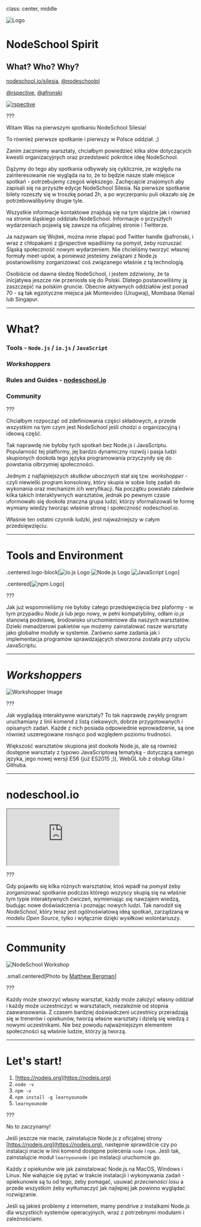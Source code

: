 class: center, middle

![Logo](images/nodeschool-silesia.png)

# NodeSchool Spirit

## What? Who? Why?

[nodeschool.io/silesia](http://nodeschool.io/silesia), [@nodeschoolpl](https://twitter.com/nodeschoolpl)

[@rspective](https://twitter.com/nodeschoolpl), [@afronski](https://twitter.com/nodeschoolpl)

[![rspective](images/rspective.png)](http://blog.rspective.com)

???

Witam Was na pierwszym spotkaniu NodeSchool Silesia!

To również pierwsze spotkanie i pierwszy w Polsce oddział. ;)

Zanim zaczniemy warsztaty, chciałbym powiedzieć kilka słów dotyczących kwestii organizacyjnych oraz przedstawić pokrótce ideę NodeSchool.

Dążymy do tego aby spotkania odbywały się cyklicznie, ze względu na zainteresowanie nie wygląda na to, że to będzie nasze stałe miejsce spotkań - potrzebujemy czegoś większego. Zachęcajcie znajomych aby zapisali się na przyszłe edycje NodeSchool Silesia. Na pierwsze spotkanie bilety rozeszły się w troszkę ponad 2h, a po wyczerpaniu puli okazało się że potrzebowalibyśmy drugie tyle.

Wszystkie informacje kontaktowe znajdują się na tym slajdzie jak i również na stronie śląskiego oddziału NodeSchool. Informacje o przyszłych wydarzeniach pojawią się zawsze na oficjalnej stronie i Twitterze.

Ja nazywam się Wojtek, można mnie złapać pod Twitter handle @afronski, i wraz z chłopakami z @rspective wpadliśmy na pomysł, żeby rozruszać Śląską społeczność nowym wydarzeniem. Nie chcieliśmy tworzyć własnej formuły meet-upów, a ponieważ jesteśmy związani z Node.js postanowiliśmy zorganizować coś związanego właśnie z tą technologią.

Osobiście od dawna śledzę NodeSchool, i jestem zdziwiony, że ta inicjatywa jeszcze nie przeniosła się do Polski. Dlatego postanowiliśmy ją zaszczepić na polskim gruncie. Obecnie aktywnych oddziałów jest ponad 70 - są tak egzotyczne miejsca jak Montevideo (Urugwaj), Mombasa (Kenia) lub Singapur.

---

# What?

### Tools - `Node.js` / `io.js` / `JavaScript`
### *Workshoppers*
### Rules and Guides - [nodeschool.io](http://nodeschool.io)
### Community

???

Chciałbym rozpocząć od zdefiniowania części składowych, a przede wszystkim na tym czym jest NodeSchool jeśli chodzi o organizacyjną i ideową część.

Tak naprawdę nie byłoby tych spotkań bez Node.js i JavaScriptu. Popularność tej platformy, jej bardzo dynamiczny rozwój i pasja ludzi skupionych dookoła tego języka programowania przyczyniły się do powstania olbrzymiej społeczności.

Jednym z najfajniejszych *skutków ubocznych* stał się tzw. *workshopper* - czyli niewielki program konsolowy, który skupia w sobie listę zadań do wykonania oraz mechanizm ich weryfikacji. Na początku powstało zaledwie kilka takich interaktywnych warsztatów, jednak po pewnym czasie uformowało się dookoła znaczna grupa ludzi, którzy sformalizowali te formę wymiany wiedzy tworząc właśnie stronę i społeczność nodeschool.io.

Właśnie ten ostatni czynnik ludzki, jest najważniejszy w całym przedsięwzięciu.

---

# Tools and Environment

.centered.logo-block[![io.js Logo](images/iojs.png) ![Node.js Logo](images/nodejs.png) ![JavaScript Logo](images/javascript.png)]

.centered[![npm Logo](images/npm.png)]

???

Jak już wspomnieliśmy nie byłoby całego przedsięwzięcia bez plaformy - w tym przypadku *Node.js* lub jego nowy, w pełni kompatybilny, odłam *io.js* stanowią podstawę, środowisko uruchomieniowe dla naszych warsztatów. Dzieki menadżerowi pakietów `npm` możemy zainstalować nasze warsztaty jako globalne moduły w systemie. Zarówno same zadania jak i implementacja programów sprawdzających stworzona została przy użyciu JavaScriptu.

---

# *Workshoppers*

![Workshopper Image](images/workshopper.png)

???

Jak wyglądają interaktywne warsztaty? To tak naprawdę zwykły program uruchamiany z linii komend z listą ciekawych, dobrze przygotowanych i opisanych zadań. Każde z nich posiada odpowiednie wprowadzenie, są one również uszeregowane rosnąco pod względem poziomu trudności.

Większość warsztatów skupiona jest dookoła Node.js, ale są również dostępne warsztaty z typowo JavaScriptową tematyką - dotyczącą samego języka, jego nowej wersji ES6 (już ES2015 ;)), WebGL lub z obsługi Gita i Githuba.

---

# nodeschool.io

<iframe src="http://nodeschool.io/" seamless scrolling="no"></iframe>

???

Gdy pojawiło się kilka różnych warsztatów, ktoś wpadł na pomysł żeby zorganizować spotkanie podczas którego wszyscy skupią się na właśnie tym typie interaktywnych ćwiczeń, wymieniając się nawzajem wiedzą, budując nowe doświadczenia i poznając nowych ludzi. Tak narodził się *NodeSchool*, który teraz jest ogólnoświatową ideą spotkań, zarządzaną w modelu *Open Source*, tylko i wyłącznie dzięki wysiłkowi wolontariuszy.

---

# Community

![NodeSchool Workshop](images/people.jpg)

.small.centered[Photo by [Matthew Bergman](https://www.flickr.com/photos/matthewbergman)]

???

Każdy może stworzyć własny warsztat, każdy może założyć własny oddział i każdy może uczestniczyć w warsztatach, niezależnie od stopnia zaawansowania. Z czasem bardziej doświadczeni uczestnicy przeradzają się w trenerów i opiekunów, tworzą własne warsztaty i dzielą się wiedzą z nowymi uczestnikami. Nie bez powodu najważniejszym elementem społeczności są właśnie ludzie, którzy ją tworzą.

---

# Let's start!

1. [https://nodejs.org](https://nodejs.org)
2. `node -v`
3. `npm -v`
4. `npm install -g learnyounode`
5. `learnyounode`

???

No to zaczynamy!

Jeśli jeszcze nie macie, zainstalujcie Node.js z oficjalnej strony [https://nodejs.org](https://nodejs.org), następnie sprawdźcie czy po instalacji macie w linii komend dostępne polecenia `node` i `npm`. Jeśli tak, zainstalujcie moduł `learnyounode` i po instalacji uruchomcie go.

Każdy z opiekunów wie jak zainstalować Node.js na MacOS, Windows i Linux. Nie wahajcie się pytać w trakcie instalacjii i wykonywania zadań - opiekunowie są tu od tego, żeby pomagać, usuwać *przeciwności losu* a przede wszystkim żeby wytłumaczyć jak najlepiej jak powinno wyglądać rozwiązanie.

Jeśli są jakieś problemy z internetem, mamy pendrive z instalkami Node.js dla wszystkich systemów operacyjnych, wraz z potrzebnymi modułami i zależnościami.
